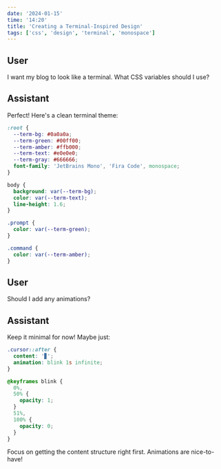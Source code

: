 ```yaml
---
date: '2024-01-15'
time: '14:20'
title: 'Creating a Terminal-Inspired Design'
tags: ['css', 'design', 'terminal', 'monospace']
---
```


## User

I want my blog to look like a terminal. What CSS variables should I use?

## Assistant

Perfect! Here's a clean terminal theme:

```css
:root {
  --term-bg: #0a0a0a;
  --term-green: #00ff00;
  --term-amber: #ffb000;
  --term-text: #e0e0e0;
  --term-gray: #666666;
  font-family: 'JetBrains Mono', 'Fira Code', monospace;
}

body {
  background: var(--term-bg);
  color: var(--term-text);
  line-height: 1.6;
}

.prompt {
  color: var(--term-green);
}

.command {
  color: var(--term-amber);
}
```

## User

Should I add any animations?

## Assistant

Keep it minimal for now! Maybe just:

```css
.cursor::after {
  content: '▊';
  animation: blink 1s infinite;
}

@keyframes blink {
  0%,
  50% {
    opacity: 1;
  }
  51%,
  100% {
    opacity: 0;
  }
}
```

Focus on getting the content structure right first. Animations are nice-to-have!
